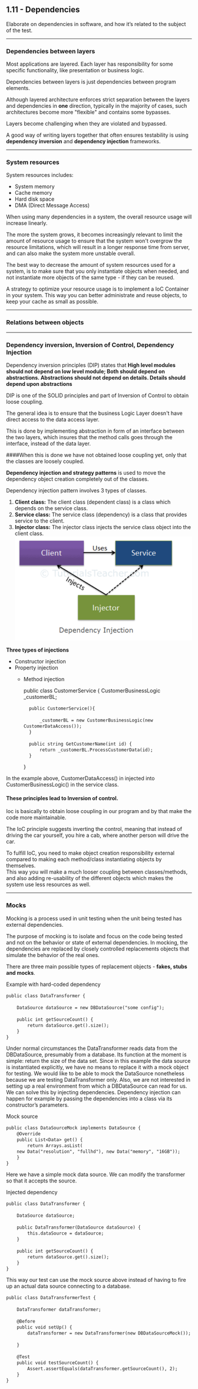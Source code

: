 ## 1.11 - Dependencies 
Elaborate on dependencies in software, and how it’s related to the subject of the test.
***
### Dependencies between layers
Most applications are layered. Each layer has responsibility for some specific functionality,
like presentation or business logic.

Dependencies between layers is just dependencies between program elements.

Although layered architecture enforces strict separation between the layers and dependencies
in **one** direction, typically in the majority of cases, such architectures become more "flexible"
and contains some bypasses.

Layers become challenging when they are violated and bypassed.

A good way of writing layers together that often ensures testability is using **dependency inversion** and 
**dependency injection** frameworks.


***
### System resources
System resources includes:

- System memory
- Cache memory
- Hard disk space
- DMA (Direct Message Access)

When using many dependencies in a system, the overall resource usage will increase linearly.

The more the system grows, it becomes increasingly relevant to limit the amount of resource usage to ensure
that the system won't overgrow the resource limitations, which will result in a longer response time from server,
and can also make the system more unstable overall.

The best way to decrease the amount of system resources used for a system, is to make sure that you only instantiate
objects when needed, and not instantiate more objects of the same type - if they can be reused.

A strategy to optimize your resource usage is to implement a IoC Container in your system.
This way you can better administrate and reuse objects, to keep your cache as small as possible.

***
### Relations between objects

***
### Dependency inversion, Inversion of Control, Dependency Injection

Dependency inversion principles (DIP) states that **High level modules should not depend on low level module;
Both should depend on abstractions. Abstractions should not depend on details. Details should depend upon abstractions**

DIP is one of the SOLID principles and part of Inversion of Control to obtain loose coupling.

The general idea is to ensure that the business Logic Layer doesn't have direct access to the data access layer.

This is done by implementing abstraction in form of an interface between the two layers, which insures that the method 
calls goes through the interface, instead of the data layer.

####When this is done we have not obtained loose coupling yet, only that the classes are loosely coupled.

**Dependency injection and strategy patterns** is used to move the dependency object creation completely out
of the classes.

Dependency injection pattern involves 3 types of classes.
1. **Client class:** The client class (dependent class) is a class which depends on the service class.
2. **Service class:** The service class (dependency) is a class that provides service to the client.
3. **Injector class:** The injector class injects the service class object into the client class.
![img.png](Images/DependencyInjection.png)

**Three types of injections**
- Constructor injection
- Property injection
  - Method injection


      public class CustomerService {
          CustomerBusinessLogic _customerBL;
    
          public CustomerService(){

              _customerBL = new CustomerBusinessLogic(new CustomerDataAccess());
          }
    
          public string GetCustomerName(int id) {
              return _customerBL.ProcessCustomerData(id);
          }
      }

In the example above, CustomerDataAccess() in injected into CustomerBusinessLogic() in the service class.

#### These principles lead to Inversion of control.
Ioc is basically to obtain loose coupling in our program and by that make the code more maintainable.

The IoC principle suggests inverting the control, meaning that instead of driving the car yourself, you hire a 
cab, where another person will drive the car.


To fulfill IoC, you need to make object creation responsibility external compared to making each method/class
instantiating objects by themselves.\
This way you will make a much looser coupling between classes/methods, and also adding re-usability of the different
objects which makes the system use less resources as well.

***
### Mocks

Mocking is a process used in unit testing when the unit being tested has external dependencies.

The purpose of mocking is to isolate and focus on the code being tested and not on the behavior or state of external dependencies. In mocking, the dependencies are replaced by closely controlled replacements objects that simulate the behavior of the real ones.


There are three main possible types of replacement objects - **fakes, stubs and mocks**.

Example with hard-coded dependency

    public class DataTransformer {
    
        DataSource dataSource = new DBDataSource("some config");
    
        public int getSourceCount() {
            return dataSource.get().size();
        }
    }

Under normal circumstances the DataTransformer reads data from the DBDataSource, presumably from a database. Its function at the moment is simple: return the size of the data set. Since in this example the data source is instantiated explicitly, we have no means to replace it with a mock object for testing. We would like to be able to mock the DataSource nonetheless because we are testing DataTransformer only. Also, we are not interested in setting up a real environment from which a DBDataSource can read for us. We can solve this by injecting dependencies. Dependency injection can happen for example by passing the dependencies into a class via its constructor’s parameters.

Mock source

    public class DataSourceMock implements DataSource {
        @Override
        public List<Data> get() {
            return Arrays.asList(
        new Data("resolution", "fullhd"), new Data("memory", "16GB"));
        }
    }

Here we have a simple mock data source. We can modify the transformer so that it accepts the source.

Injected dependency

    public class DataTransformer {
    
        DataSource dataSource;
    
        public DataTransformer(DataSource dataSource) {
            this.dataSource = dataSource;
        }
    
        public int getSourceCount() {
            return dataSource.get().size();
        }
    }
This way our test can use the mock source above instead of having to fire up an actual data source connecting to a database.

    public class DataTransformerTest {
    
        DataTransformer dataTransformer;
    
        @Before
        public void setUp() {
            dataTransformer = new DataTransformer(new DBDataSourceMock());
    
        }
    
        @Test
        public void testSourceCount() {
            Assert.assertEquals(dataTransformer.getSourceCount(), 2);
        }
    }
